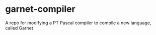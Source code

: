 # garnet-compiler
A repo for modifying a PT Pascal compiler to compile a new language, called Garnet
